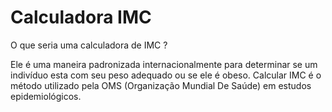 # Calculadora IMC

O que seria uma calculadora de IMC ?

Ele é uma maneira padronizada internacionalmente para determinar se um indivíduo esta com seu peso adequado ou se ele é obeso. Calcular IMC é o método utilizado pela OMS (Organização Mundial De Saúde) em estudos epidemiológicos. 
 
